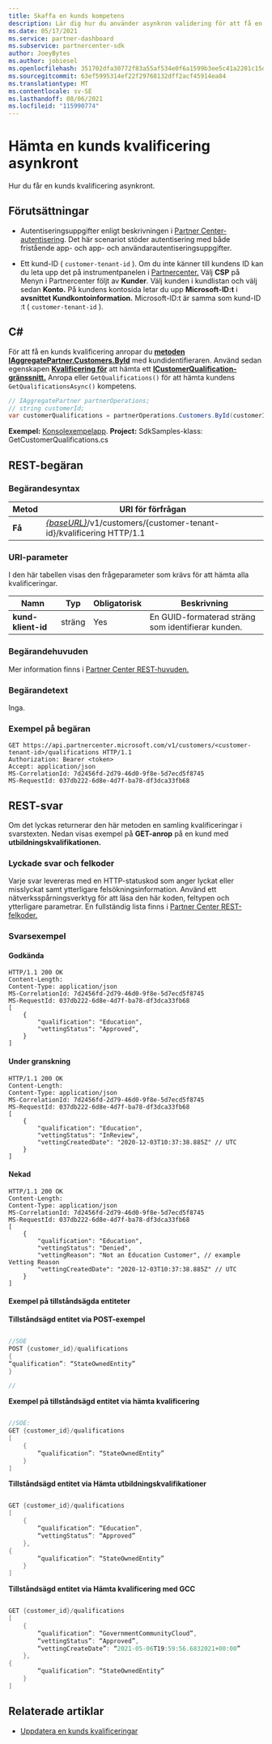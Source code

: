 ```yaml
---
title: Skaffa en kunds kompetens
description: Lär dig hur du använder asynkron validering för att få en kunds kvalificering via Partner Center API. Partner kan använda detta för att verifiera Education-kunder.
ms.date: 05/17/2021
ms.service: partner-dashboard
ms.subservice: partnercenter-sdk
author: JoeyBytes
ms.author: jobiesel
ms.openlocfilehash: 351702dfa30772f83a55af534e0f6a1599b3ee5c41a2201c15d8c57e8924e9e1
ms.sourcegitcommit: 63ef5995314ef22f29768132dff2acf45914ea84
ms.translationtype: MT
ms.contentlocale: sv-SE
ms.lasthandoff: 08/06/2021
ms.locfileid: "115990774"
---
```

# <a name="get-a-customers-qualification-asynchronously"></a>Hämta en kunds kvalificering asynkront

Hur du får en kunds kvalificering asynkront.

## <a name="prerequisites"></a>Förutsättningar

- Autentiseringsuppgifter enligt beskrivningen i [Partner Center-autentisering](partner-center-authentication.md). Det här scenariot stöder autentisering med både fristående app- och app- och användarautentiseringsuppgifter.

- Ett kund-ID ( `customer-tenant-id` ). Om du inte känner till kundens ID kan du leta upp det på instrumentpanelen i [Partnercenter.](https://partner.microsoft.com/dashboard) Välj **CSP** på Menyn i Partnercenter följt av **Kunder**. Välj kunden i kundlistan och välj sedan **Konto.** På kundens kontosida letar du upp **Microsoft-ID:t** i **avsnittet Kundkontoinformation.** Microsoft-ID:t är samma som kund-ID :t ( `customer-tenant-id` ).

## <a name="c"></a>C\#

För att få en kunds kvalificering anropar du [**metoden IAggregatePartner.Customers.ById**](/dotnet/api/microsoft.store.partnercenter.customers.icustomercollection.byid) med kundidentifieraren. Använd sedan egenskapen [**Kvalificering för**](/dotnet/api/microsoft.store.partnercenter.customers.icustomer.qualification) att hämta ett [**ICustomerQualification-gränssnitt.**](/dotnet/api/microsoft.store.partnercenter.qualification.icustomerqualification) Anropa eller `GetQualifications()` för att hämta kundens `GetQualificationsAsync()` kompetens.

``` csharp
// IAggregatePartner partnerOperations;
// string customerId;
var customerQualifications = partnerOperations.Customers.ById(customerId).Qualification.GetQualifications();
```

**Exempel:** [Konsolexempelapp](https://github.com/microsoft/Partner-Center-DotNet-Samples). **Project:** SdkSamples-klass: GetCustomerQualifications.cs 

## <a name="rest-request"></a>REST-begäran

### <a name="request-syntax"></a>Begärandesyntax

| Metod  | URI för förfrågan                                                                                          |
|---------|------------------------------------------------------------------------------------------------------|
| **Få** | [*{baseURL}*](partner-center-rest-urls.md)/v1/customers/{customer-tenant-id}/kvalificering HTTP/1.1 |

### <a name="uri-parameter"></a>URI-parameter

I den här tabellen visas den frågeparameter som krävs för att hämta alla kvalificeringar.

| Namn               | Typ   | Obligatorisk | Beskrivning                                           |
|--------------------|--------|----------|-------------------------------------------------------|
| **kund-klient-id** | sträng | Yes      | En GUID-formaterad sträng som identifierar kunden. |

### <a name="request-headers"></a>Begärandehuvuden

Mer information finns i [Partner Center REST-huvuden.](headers.md)

### <a name="request-body"></a>Begärandetext

Inga.

### <a name="request-example"></a>Exempel på begäran

```http
GET https://api.partnercenter.microsoft.com/v1/customers/<customer-tenant-id>/qualifications HTTP/1.1
Authorization: Bearer <token>
Accept: application/json
MS-CorrelationId: 7d2456fd-2d79-46d0-9f8e-5d7ecd5f8745
MS-RequestId: 037db222-6d8e-4d7f-ba78-df3dca33fb68
```

## <a name="rest-response"></a>REST-svar

Om det lyckas returnerar den här metoden en samling kvalificeringar i svarstexten.  Nedan visas exempel på **GET-anrop** på en kund med **utbildningskvalifikationen.**

### <a name="response-success-and-error-codes"></a>Lyckade svar och felkoder

Varje svar levereras med en HTTP-statuskod som anger lyckat eller misslyckat samt ytterligare felsökningsinformation. Använd ett nätverksspårningsverktyg för att läsa den här koden, feltypen och ytterligare parametrar. En fullständig lista finns i [Partner Center REST-felkoder.](error-codes.md)

### <a name="response-examples"></a>Svarsexempel

#### <a name="approved"></a>Godkända

```http
HTTP/1.1 200 OK
Content-Length:
Content-Type: application/json
MS-CorrelationId: 7d2456fd-2d79-46d0-9f8e-5d7ecd5f8745
MS-RequestId: 037db222-6d8e-4d7f-ba78-df3dca33fb68
[
    {
        "qualification": "Education",
        "vettingStatus": "Approved",
    }
]

```

#### <a name="in-review"></a>Under granskning

```http
HTTP/1.1 200 OK
Content-Length:
Content-Type: application/json
MS-CorrelationId: 7d2456fd-2d79-46d0-9f8e-5d7ecd5f8745
MS-RequestId: 037db222-6d8e-4d7f-ba78-df3dca33fb68
[
    {
        "qualification": "Education",
        "vettingStatus": "InReview",
        "vettingCreatedDate": "2020-12-03T10:37:38.885Z" // UTC
    }
]

```

#### <a name="denied"></a>Nekad

```http
HTTP/1.1 200 OK
Content-Length:
Content-Type: application/json
MS-CorrelationId: 7d2456fd-2d79-46d0-9f8e-5d7ecd5f8745
MS-RequestId: 037db222-6d8e-4d7f-ba78-df3dca33fb68
[
    {
        "qualification": "Education",
        "vettingStatus": "Denied",
        "vettingReason": "Not an Education Customer", // example Vetting Reason
        "vettingCreatedDate": "2020-12-03T10:37:38.885Z" // UTC
    }
]

```

#### <a name="state-owned-entity-samples"></a>Exempel på tillståndsägda entiteter

**Tillståndsägd entitet via POST-exempel**

```csharp

//SOE
POST {customer_id}/qualifications
{
“qualification”: “StateOwnedEntity”
}

//

```

**Exempel på tillståndsägd entitet via hämta kvalificering**

```csharp

//SOE:
GET {customer_id}/qualifications
[
    {
        “qualification”: “StateOwnedEntity”
    }
]

```

**Tillståndsägd entitet via Hämta utbildningskvalifikationer**

```csharp

GET {customer_id}/qualifications
[
    {
        “qualification”: “Education”,
        “vettingStatus”: “Approved”
    },
{
        “qualification”: “StateOwnedEntity”
    }
]

```

**Tillståndsägd entitet via Hämta kvalificering med GCC**

```csharp

GET {customer_id}/qualifications
[
    {
        “qualification”: “GovernmentCommunityCloud”,
        “vettingStatus”: “Approved”,
        “vettingCreateDate”: “2021-05-06T19:59:56.6832021+00:00”
    },
{
        “qualification”: “StateOwnedEntity”
    }
]

```

## <a name="related-articles"></a>Relaterade artiklar

- [Uppdatera en kunds kvalificeringar](./update-customer-qualification-asynchronous.md)
